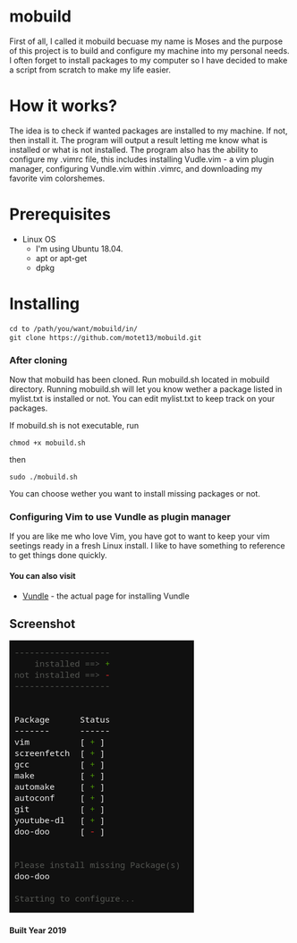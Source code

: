# mobuild

  First of all, I called it mobuild becuase my name is Moses and the purpose of this project is to build and configure my machine into my personal needs. I often forget to install packages to my computer so I have decided to make a script from scratch to make my life easier.
  
# How it works?
  
  The idea is to check if wanted packages are installed to my machine. If not, then install it. The program will output a result letting me know what is installed or what is not installed. The program also has the ability to configure my .vimrc file, this includes installing Vudle.vim - a vim plugin manager, configuring Vundle.vim within .vimrc, and downloading my favorite vim colorshemes.  
  
# Prerequisites

  * Linux OS
    * I'm using Ubuntu 18.04. 
    * apt or apt-get
    * dpkg
    
# Installing
```
cd to /path/you/want/mobuild/in/
git clone https://github.com/motet13/mobuild.git
```
### After cloning
  Now that mobuild has been cloned. Run mobuild.sh located in mobuild directory. Running mobuild.sh will let you know wether a package listed in mylist.txt is installed or not. You can edit mylist.txt to keep track on your packages.

If mobuild.sh is not executable, run
```
chmod +x mobuild.sh
```
then
```
sudo ./mobuild.sh
```
You can choose wether you want to install missing packages or not.

### Configuring Vim to use Vundle as plugin manager
If you are like me who love Vim, you have got to want to keep your vim seetings ready in a fresh Linux install. I like to have something to reference to get things done quickly.

#### You can also visit
* [Vundle](http://github.com/VundleVim/Vundle.Vim) - the actual page for installing Vundle





## Screenshot

![screentshot](images/Screenshot%202019-08-25%20at%2010.49.20%20AM.png)

#### Built Year 2019
